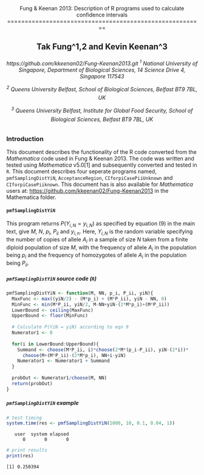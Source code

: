 <center>
Fung & Keenan 2013: Description of R programs used to calculate  confidence intervals
========================================================

Tak Fung^1,2 and Kevin Keenan^3
----------------------------------------------------

<h6>
https://github.com/kkeenan02/Fung-Keenan2013.git
<sup>1</sup> National University of Singapore, Department of Biological Sciences, 14 Science Drive 4, Singapore 117543

<sup>2</sup> Queens University Belfast, School of Biological Sciences, Belfast BT9 7BL, UK

<sup>3</sup> Queens University Belfast, Institute for Global Food Security, School of Biological Sciences, Belfast BT9 7BL, UK

</center>
</h6>

### Introduction
This document describes the functionality of the R code converted from the _Mathematica_ code used in Fung & Keenan 2013. The code was written and tested using _Mathematica_ v5.0[1] and subsequently converted and tested in `R`. This document describes four seperate programs named, `pmfSamplingDistYiN`, `AcceptanceRegion`, `CIforpiCasePiiUnknown` and `CIforpiCasePiiknown`. This document has is also available for _Mathematica_ users at: https://github.com/kkeenan02/Fung-Keenan2013 in the Mathematica folder.

#### `pmfSamplingDistYiN`
This program returns $P(Y_{i,N} = y_{i,N})$ as specified by equation (9) in the main text, give $M$, $N$, $p_{i}$, $P_{ii}$ and $y_{i,n}$. Here, $Y_{i,N}$ is the random variable specifying the number of copies of allele $A_{i}$ in a sample of size $N$ taken from a finite diploid population of size $M$, with the frequency of allele $A_{i}$ in the population being $p_{i}$ and the frequency of homozygotes of allele $A_{i}$ in the population being $P_{ii}$.




##### `pmfSamplingDistYiN` source code (`R`)

```r
pmfSamplingDistYiN <- function(M, NN, p_i, P_ii, yiN){
  MaxFunc <- max((yiN/2) - (M*p_i) + (M*P_ii), yiN - NN, 0)
  MinFunc <- min(M*P_ii, yiN/2, M-NN+yiN-(2*M*p_i)+(M*P_ii))
  LowerBound <- ceiling(MaxFunc)
  UpperBound <- floor(MinFunc)
  
  # Calculate P(YiN = yiN) according to eqn 9
  Numerator1 <- 0
  
  for(i in LowerBound:UpperBound){
    Summand <- choose(M*P_ii, i)*choose(2*M*(p_i-P_ii), yiN-(2*i))*
      choose(M+(M*P_ii)-(2*M*p_i), NN+i-yiN)
    Numerator1 <- Numerator1 + Summand
  }
  
  probOut <- Numerator1/choose(M, NN)
  return(probOut)
}
```


##### `pmfSamplingDistYiN` example

```r
# test timing
system.time(res <- pmfSamplingDistYiN(1000, 10, 0.1, 0.04, 1))
```

```
   user  system elapsed 
      0       0       0 
```

```r
# print results
print(res)
```

```
[1] 0.250394
```

